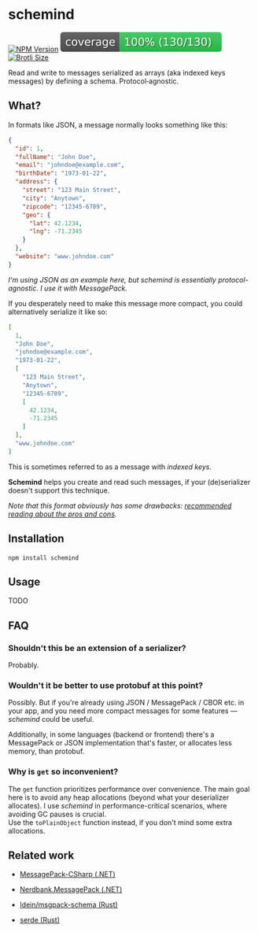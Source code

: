 # schemind
[![NPM Version](https://img.shields.io/npm/v/schemind?link=https%3A%2F%2Fwww.npmjs.com%2Fpackage%2Fschemind)](https://www.npmjs.com/package/schemind)
![Code Coverage](https://raw.githubusercontent.com/kpietraszko/schemind/refs/heads/main/badge.svg)
[![Brotli Size](https://deno.bundlejs.com/badge?q=schemind&treeshake=[*]&config={%22compression%22:%22brotli%22})](https://bundlejs.com/?q=schemind&treeshake=%5B*%5D&config=%7B%22compression%22%3A%22brotli%22%7D)

Read and write to messages serialized as arrays (aka indexed keys messages) by defining a schema. Protocol‑agnostic.

## What?
In formats like JSON, a message normally looks something like this:
```json
{
  "id": 1,
  "fullName": "John Doe",
  "email": "johndoe@example.com",
  "birthDate": "1973-01-22",
  "address": {
    "street": "123 Main Street",
    "city": "Anytown",
    "zipcode": "12345-6789",
    "geo": {
      "lat": 42.1234,
      "lng": -71.2345
    }
  },
  "website": "www.johndoe.com"
}
```
*I'm using JSON as an example here, but schemind is essentially protocol-agnostic. I use it with MessagePack.*

If you desperately need to make this message more compact, you could alternatively serialize it like so:
```json
[
  1,
  "John Doe",
  "johndoe@example.com",
  "1973-01-22",
  [
    "123 Main Street",
    "Anytown",
    "12345-6789",
    [
      42.1234,
      -71.2345
    ]
  ],
  "www.johndoe.com"
]
```

This is sometimes referred to as a message with *indexed keys*.

**Schemind** helps you create and read such messages, if your (de)serializer doesn't support this technique.

*Note that this format obviously has some drawbacks: [recommended reading about the pros and cons](https://github.com/MessagePack-CSharp/MessagePack-CSharp#use-indexed-keys-instead-of-string-keys-contractless).*

## Installation

```shell
npm install schemind
```

## Usage
TODO

## FAQ
### Shouldn't this be an extension of a serializer?
Probably.

### Wouldn't it be better to use protobuf at this point?
Possibly. But if you're already using JSON / MessagePack / CBOR etc. in your app, and you need more compact messages for some features — *schemind* could be useful.

Additionally, in some languages (backend or frontend) there's a MessagePack or JSON implementation that's faster, or allocates less memory, than protobuf.

### Why is `get` so inconvenient?
The `get` function prioritizes performance over convenience. The main goal here is to avoid any heap allocations (beyond what your deserializer allocates). I use *schemind* in performance-critical scenarios, where avoiding GC pauses is crucial.  
Use the `toPlainObject` function instead, if you don't mind some extra allocations.

## Related work
* [MessagePack-CSharp (.NET)](https://github.com/MessagePack-CSharp/MessagePack-CSharp#use-indexed-keys-instead-of-string-keys-contractless)
* [Nerdbank.MessagePack (.NET)](https://aarnott.github.io/Nerdbank.MessagePack/docs/customizing-serialization.html?q=indexed#serialize-objects-with-indexes-for-keys)


* [Idein/msgpack-schema (Rust)](https://github.com/Idein/msgpack-schema)
* [serde (Rust)](https://github.com/serde-rs/serde/issues/959)